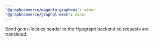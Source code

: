 ```yaml
---
'@graphcommerce/magento-graphcms': minor
'@graphcommerce/graphql-mesh': minor
---
```


Send gcms-locales header to the Hypgraph backend so requests are translated.
